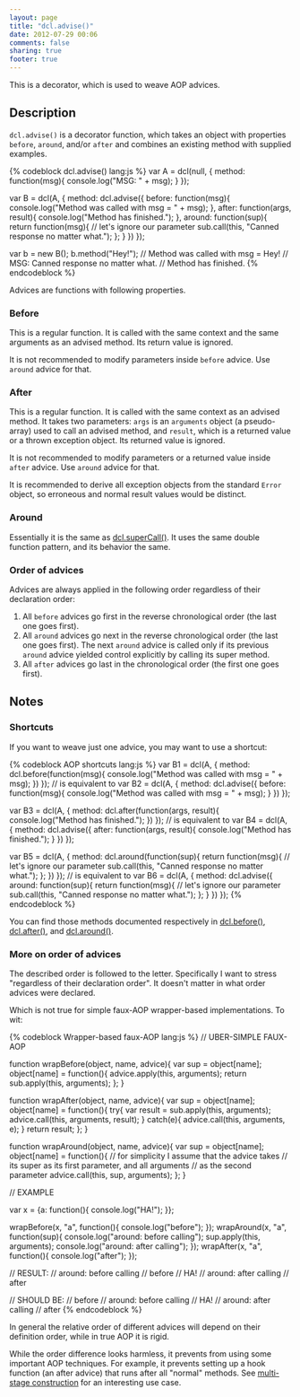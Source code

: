 ```yaml
---
layout: page
title: "dcl.advise()"
date: 2012-07-29 00:06
comments: false
sharing: true
footer: true
---
```


This is a decorator, which is used to weave AOP advices.

## Description

`dcl.advise()` is a decorator function, which takes an object with properties `before`, `around`, and/or `after` and
combines an existing method with supplied examples.

{% codeblock dcl.advise() lang:js %}
var A = dcl(null, {
  method: function(msg){
    console.log("MSG: " + msg);
  }
});

var B = dcl(A, {
  method: dcl.advise({
    before: function(msg){
      console.log("Method was called with msg = " + msg);
    },
    after: function(args, result){
      console.log("Method has finished.");
    },
    around: function(sup){
      return function(msg){
        // let's ignore our parameter
        sub.call(this, "Canned response no matter what.");
      };
    }
  })
});

var b = new B();
b.method("Hey!");
// Method was called with msg = Hey!
// MSG: Canned response no matter what.
// Method has finished.
{% endcodeblock %}

Advices are functions with following properties.

### Before

This is a regular function. It is called with the same context and the same arguments as an advised method.
Its return value is ignored.

It is not recommended to modify parameters inside `before` advice. Use `around` advice for that.

### After

This is a regular function. It is called with the same context as an advised method. It takes two parameters: `args` is
an `arguments` object (a pseudo-array) used to call an advised method, and `result`, which is a returned value or
a thrown exception object. Its returned value is ignored.

It is not recommended to modify parameters or a returned value inside `after` advice. Use `around` advice for that.

It is recommended to derive all exception objects from the standard `Error` object, so erroneous and normal
result values would be distinct.

### Around

Essentially it is the same as [dcl.superCall()](/docs/mini_js/supercall). It uses the same double function pattern,
and its behavior the same.

### Order of advices

Advices are always applied in the following order regardless of their declaration order:

1. All `before` advices go first in the reverse chronological order (the last one goes first).
2. All `around` advices go next in the reverse chronological order (the last one goes first). The next `around` advice
is called only if its previous `around` advice yielded control explicitly by calling its super method.
3. All `after` advices go last in the chronological order (the first one goes first).

## Notes

### Shortcuts

If you want to weave just one advice, you may want to use a shortcut:

{% codeblock AOP shortcuts lang:js %}
var B1 = dcl(A, {
  method: dcl.before(function(msg){
    console.log("Method was called with msg = " + msg);
  })
});
// is equivalent to
var B2 = dcl(A, {
  method: dcl.advise({
    before: function(msg){
      console.log("Method was called with msg = " + msg);
    }
  })
});

var B3 = dcl(A, {
  method: dcl.after(function(args, result){
    console.log("Method has finished.");
  })
});
// is equivalent to
var B4 = dcl(A, {
  method: dcl.advise({
    after: function(args, result){
      console.log("Method has finished.");
    }
  })
});

var B5 = dcl(A, {
  method: dcl.around(function(sup){
    return function(msg){
      // let's ignore our parameter
      sub.call(this, "Canned response no matter what.");
    };
  })
});
// is equivalent to
var B6 = dcl(A, {
  method: dcl.advise({
    around: function(sup){
      return function(msg){
        // let's ignore our parameter
        sub.call(this, "Canned response no matter what.");
      };
    }
  })
});
{% endcodeblock %}

You can find those methods documented respectively in [dcl.before()](/docs/dcl_js/before),
[dcl.after()](/docs/dcl_js/after), and [dcl.around()](/docs/dcl_js/around).

### More on order of advices

The described order is followed to the letter. Specifically I want to stress "regardless of their declaration order".
It doesn't matter in what order advices were declared.

Which is not true for simple faux-AOP wrapper-based implementations. To wit:

{% codeblock Wrapper-based faux-AOP lang:js %}
// UBER-SIMPLE FAUX-AOP

function wrapBefore(object, name, advice){
  var sup = object[name];
  object[name] = function(){
    advice.apply(this, arguments);
    return sub.apply(this, arguments);
  };
}

function wrapAfter(object, name, advice){
  var sup = object[name];
  object[name] = function(){
    try{
      var result = sub.apply(this, arguments);
      advice.call(this, arguments, result);
    }
    catch(e){
      advice.call(this, arguments, e);
    }
    return result;
  };
}

function wrapAround(object, name, advice){
  var sup = object[name];
  object[name] = function(){
    // for simplicity I assume that the advice takes
    // its super as its first parameter, and all arguments
    // as the second parameter
    advice.call(this, sup, arguments);
  };
}

// EXAMPLE

var x = {a: function(){ console.log("HA!"); }};

wrapBefore(x, "a", function(){ console.log("before"); });
wrapAround(x, "a", function(sup){
  console.log("around: before calling");
  sup.apply(this, arguments);
  console.log("around: after calling");
});
wrapAfter(x, "a", function(){ console.log("after"); });

// RESULT:
// around: before calling
// before
// HA!
// around: after calling
// after

// SHOULD BE:
// before
// around: before calling
// HA!
// around: after calling
// after
{% endcodeblock %}

In general the relative order of different advices will depend on their definition order, while in true AOP it is rigid.

While the order difference looks harmless, it prevents from using some important AOP techniques. For example,
it prevents setting up a hook function (an after advice) that runs after all "normal" methods.
See [multi-stage construction](/docs/general/multi-stage-construction) for an interesting use case.
